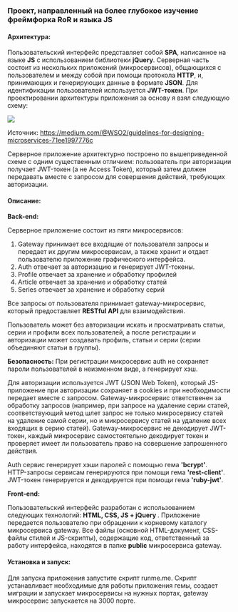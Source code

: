 <h3><b>Проект, направленный на более глубокое изучение фреймфорка RoR и языка JS</b></h3>


<h4><b>Архитектура:</b></h4>

Пользовательский интерфейс представляет собой <b>SPA</b>, написанное на языке <b>JS</b> с использованием библиотеки <b>jQuery</b>.
Серверная часть состоит из нескольких приложений (микросервисов), общающихся с пользователем и между собой при помощи протокола <b>HTTP</b>, и, принимающих и генерирующих данные в формате <b>JSON</b>. Для идентификации пользователей используется <b>JWT-токен</b>. При проектировании архитектуры приложения за основу я взял следующую схему:

<img src="https://cdn-images-1.medium.com/max/800/0*J_xfcITh-HsgX9aX.png">

Источник: https://medium.com/@WSO2/guidelines-for-designing-microservices-71ee1997776c

Серверное приложение архитектурно построено по вышеприведенной схеме с одним существенным отличием: пользователь при авторизации получает JWT-токен (а не Access Token), который затем должен передавать вместе с запросом для совершения действий, требующих авторизации.


<h4><b>Описание:</b></h4>

<b>Back-end:</b>

Серверное приложение состоит из пяти микросервисов:

1) Gateway принимает все входящие от пользователя запросы и передает их другим микросервисам, а также хранит и отдает пользователю приложение графического интерфейса.
2) Auth отвечает за авторизацию и генерирует JWT-токены.
3) Profile отвечает за хранение и обработку профилей
4) Article отвечает за хранение и обработку статей
5) Series отвечает за хранение и обработку серий

Все запросы от пользователя принимает gateway-микросервис, который предоставляет <b>RESTful API</b> для взаимодействия.

Пользователь может без авторизации искать и просматривать статьи, серии и профили всех пользователей, а после регистрации и авторизации может создавать профиль, статьи и серии (серии объединяют статьи в группы).

<b>Безопасность:</b>
При регистрации микросервис auth не сохраняет пароли пользователей в неизменном виде, а генерирует хэш.

Для авторизации используется JWT (JSON Web Token), который JS-приложение при авторизации сохраняет в cookies и при необходимости передает вместе с запросом. Gateway-микросервис ответственен за обработку запросов (например, при запросе на удаление серии статей, соответствующий метод шлет запрос не только микросервису статей на удаление самой серии, но и микросервису статей на удаление всех входящих в серию статей). Gateway-микросервис не декодирует JWT-токен, каждый микросервис самостоятельно декодирует токен и проверяет имеет ли пользователь право на совершение запрошенного действия.

Auth сервис генерирует хэши паролей с помощью гема <b>'bcrypt'</b>.<br>
HTTP-запросы сервисам генерируются при помощи гема <b>'rest-client'</b>.<br>
JWT-токен генерируется и декодируется при помощи гема <b>'ruby-jwt'</b>.


<b>Front-end:</b>

Пользовательский интерфейс разработан c использованием следующих технологий: <b>HTML, CSS, JS + jQuery </b>. Приложение передается пользователю при обращении к корневому каталогу микросервиса gateway. Все файлы (основной HTML-документ, СSS-файлы стилей и JS-скрипты), содержащие код, ответственный за работу интерфейса, находятся в папке <b>public</b> микросервиса gateway.


<h4><b>Установка и запуск:</b></h4>

Для запуска приложения запустите скрипт runme.me. Скрипт устанавливает необходимые для работы приложения гемы, создает миграции и запускает микросервисы на нужных портах, gateway микросервис запускается на 3000 порте.
